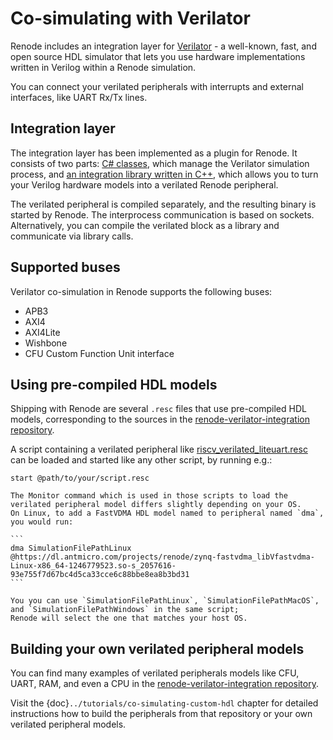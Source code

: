 # Co-simulating with Verilator

Renode includes an integration layer for [Verilator](https://veripool.org/verilator/) - a well-known, fast, and open source HDL simulator that lets you use hardware implementations written in Verilog within a Renode simulation.

You can connect your verilated peripherals with interrupts and external interfaces, like UART Rx/Tx lines.

## Integration layer

The integration layer has been implemented as a plugin for Renode. It consists of two parts: [C# classes](https://github.com/renode/renode/tree/master/src/Plugins/VerilatorPlugin), which manage the Verilator simulation process, and [an integration library written in C++](https://github.com/renode/renode/tree/master/src/Plugins/VerilatorPlugin/VerilatorIntegrationLibrary), which allows you to turn your Verilog hardware models into a verilated Renode peripheral.

The verilated peripheral is compiled separately, and the resulting binary is started by Renode.
The interprocess communication is based on sockets.
Alternatively, you can compile the verilated block as a library and communicate via library calls.

## Supported buses

Verilator co-simulation in Renode supports the following buses:

* APB3
* AXI4
* AXI4Lite
* Wishbone
* CFU Custom Function Unit interface

## Using pre-compiled HDL models

Shipping with Renode are several `.resc` files that use pre-compiled HDL models, corresponding to the sources in the [renode-verilator-integration repository](https://github.com/antmicro/renode-verilator-integration).

A script containing a verilated peripheral like [riscv_verilated_liteuart.resc](https://github.com/renode/renode/blob/master/scripts/single-node/riscv_verilated_liteuart.resc) can be loaded and started like any other script, by running e.g.:

```
start @path/to/your/script.resc 
```

````{note}
The Monitor command which is used in those scripts to load the verilated peripheral model differs slightly depending on your OS.
On Linux, to add a FastVDMA HDL model named to peripheral named `dma`, you would run:

```
dma SimulationFilePathLinux @https://dl.antmicro.com/projects/renode/zynq-fastvdma_libVfastvdma-Linux-x86_64-1246779523.so-s_2057616-93e755f7d67bc4d5ca33cce6c88bbe8ea8b3bd31
```

You you can use `SimulationFilePathLinux`, `SimulationFilePathMacOS`, and `SimulationFilePathWindows` in the same script;
Renode will select the one that matches your host OS.
````

## Building your own verilated peripheral models

You can find many examples of verilated peripherals models like CFU, UART, RAM, and even a CPU in the [renode-verilator-integration repository](https://github.com/antmicro/renode-verilator-integration).

Visit the {doc}`../tutorials/co-simulating-custom-hdl` chapter for detailed instructions how to build the peripherals from that repository or your own verilated peripheral models.